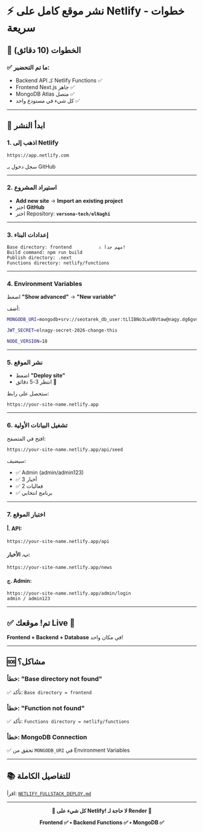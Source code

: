 # ⚡ نشر موقع كامل على Netlify - خطوات سريعة

## 🎯 الخطوات (10 دقائق)

### ✅ ما تم التحضير:
- Backend API كـ Netlify Functions ✅
- Frontend Next.js جاهز ✅
- MongoDB Atlas متصل ✅
- كل شيء في مستودع واحد ✅

---

## 🚀 ابدأ النشر

### 1. اذهب إلى Netlify
```
https://app.netlify.com
```
سجل دخول بـ GitHub

---

### 2. استيراد المشروع
- **Add new site** → **Import an existing project**
- اختر **GitHub**
- اختر Repository: **`versona-tech/elNaghi`**

---

### 3. إعدادات البناء

```
Base directory: frontend          ⚠️ مهم جداً!
Build command: npm run build
Publish directory: .next
Functions directory: netlify/functions
```

---

### 4. Environment Variables

اضغط **"Show advanced"** → **"New variable"**

أضف:

```bash
MONGODB_URI=mongodb+srv://seotarek_db_user:tLlIBNo3LwVBVtaw@nagy.dg6gvmv.mongodb.net/elnagy_db

JWT_SECRET=elnagy-secret-2026-change-this

NODE_VERSION=18
```

---

### 5. نشر الموقع

- اضغط **"Deploy site"**
- انتظر 3-5 دقائق 🔨

ستحصل على رابط:
```
https://your-site-name.netlify.app
```

---

### 6. تشغيل البيانات الأولية

افتح في المتصفح:
```
https://your-site-name.netlify.app/api/seed
```

سيضيف:
- ✅ Admin (admin/admin123)
- ✅ 3 أخبار
- ✅ 2 فعاليات
- ✅ برنامج انتخابي

---

### 7. اختبار الموقع

#### أ. API:
```
https://your-site-name.netlify.app/api
```

#### ب. الأخبار:
```
https://your-site-name.netlify.app/news
```

#### ج. Admin:
```
https://your-site-name.netlify.app/admin/login
admin / admin123
```

---

## ✅ تم! موقعك Live 🎉

**Frontend + Backend + Database** في مكان واحد!

---

## 🆘 مشاكل؟

### خطأ: "Base directory not found"
✅ تأكد: `Base directory = frontend`

### خطأ: "Function not found"
✅ تأكد: `Functions directory = netlify/functions`

### خطأ: MongoDB Connection
✅ تحقق من `MONGODB_URI` في Environment Variables

---

## 📚 للتفاصيل الكاملة

اقرأ: [`NETLIFY_FULLSTACK_DEPLOY.md`](./NETLIFY_FULLSTACK_DEPLOY.md)

---

<div align="center">

**🌟 كل شيء على Netlify! لا حاجة لـ Render 🌟**

**Frontend ✅ • Backend Functions ✅ • MongoDB ✅**

</div>
